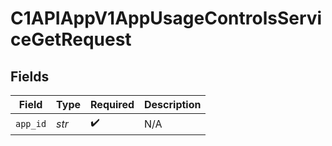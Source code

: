 # C1APIAppV1AppUsageControlsServiceGetRequest


## Fields

| Field              | Type               | Required           | Description        |
| ------------------ | ------------------ | ------------------ | ------------------ |
| `app_id`           | *str*              | :heavy_check_mark: | N/A                |